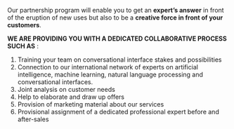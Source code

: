 Our partnership program will enable you to get an **expert’s answer** in front of the eruption of new uses but also to be a **creative force in front of your customers**.

**WE ARE PROVIDING YOU WITH A DEDICATED COLLABORATIVE PROCESS SUCH AS** :

 1. Training your team on conversational interface stakes and possibilities
 2. Connection to our international network of experts on artificial intelligence, machine learning, natural language processing and conversational interfaces.
 3. Joint analysis on customer needs
 4. Help to elaborate and draw up offers
 5. Provision of marketing material about our services
 6. Provisional assignment of a dedicated professional expert before and after-sales